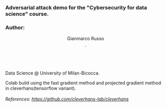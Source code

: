 ### Adversarial attack demo for the "Cybersecurity for data science" course.
### Author: 
<div align="center">
    <p>Gianmarco Russo</p>
    <a href="https://www.linkedin.com/in/grusso98/" style="text-decoration:none;">
      <img src="https://upload.wikimedia.org/wikipedia/commons/thumb/c/ca/LinkedIn_logo_initials.png/640px-LinkedIn_logo_initials.png" width="2%" alt="" /></a>
  </div> 
Data Science @ University of Milan-Bicocca.

Colab build using the fast gradient method and projected gradient method in cleverhans(tensorflow variant).  
<br />
*References: https://github.com/cleverhans-lab/cleverhans*
